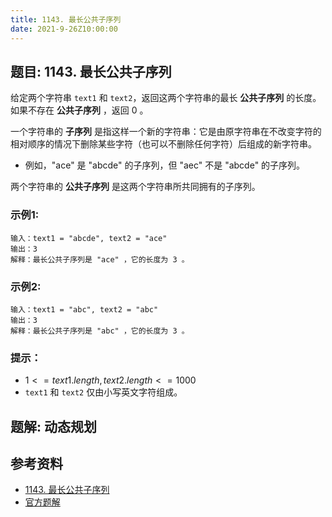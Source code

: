 ```yaml
---
title: 1143. 最长公共子序列
date: 2021-9-26Z10:00:00
---
```

## 题目: 1143. 最长公共子序列
给定两个字符串 `text1` 和 `text2`，返回这两个字符串的最长 **公共子序列** 的长度。如果不存在 **公共子序列** ，返回 0 。

一个字符串的 **子序列** 是指这样一个新的字符串：它是由原字符串在不改变字符的相对顺序的情况下删除某些字符（也可以不删除任何字符）后组成的新字符串。

- 例如，"ace" 是 "abcde" 的子序列，但 "aec" 不是 "abcde" 的子序列。

两个字符串的 **公共子序列** 是这两个字符串所共同拥有的子序列。

### 示例1:
```
输入：text1 = "abcde", text2 = "ace" 
输出：3  
解释：最长公共子序列是 "ace" ，它的长度为 3 。
```
### 示例2:
```
输入：text1 = "abc", text2 = "abc"
输出：3
解释：最长公共子序列是 "abc" ，它的长度为 3 。
```
### 提示：
- $1 <= text1.length, text2.length <= 1000$
- `text1` 和 `text2` 仅由小写英文字符组成。

## 题解: 动态规划

## 参考资料
- [1143. 最长公共子序列](https://leetcode-cn.com/problems/longest-common-subsequence/)
- [官方题解](https://leetcode-cn.com/problems/longest-common-subsequence/solution/zui-chang-gong-gong-zi-xu-lie-by-leetcod-y7u0/)
